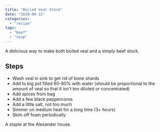 ```yaml
---
title: "Boiled Veal Stock"
date: "2020-09-12"
categories: 
  - "recipe"
tags: 
  - "beef"
  - "soup"
---
```


A delicious way to make both boiled veal and a simply beef stock.

## Steps

- Wash veal in sink to get rid of bone shards
- Add to big pot filled 60-80% with water (should be proportional to the amount of veal so that it isn't too diluted or concentrated)
- Add spices from bag
- Add a few black peppercorns
- Add a little salt, not too much
- Simmer on medium heat for a long time (3+ hours)
- Skim off foam periodically

A staple at the Alexander house.
